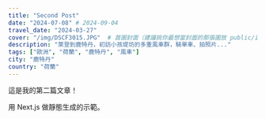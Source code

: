 ```yaml
---
title: "Second Post"
date: "2024-07-08" # 2024-09-04
travel_date: "2024-03-27"
cover: "/img/DSCF3015.JPG"  # 首圖封面（建議挑你最想當封面的那張圖放 public/img）
description: "萊登到鹿特丹，初訪小孩堤坊的多重風車群，騎單車、拍照片..."
tags: ["歐洲", "荷蘭", "鹿特丹", "風車"]
city: "鹿特丹"
country: "荷蘭"
---
```


這是我的第二篇文章！

用 Next.js 做靜態生成的示範。